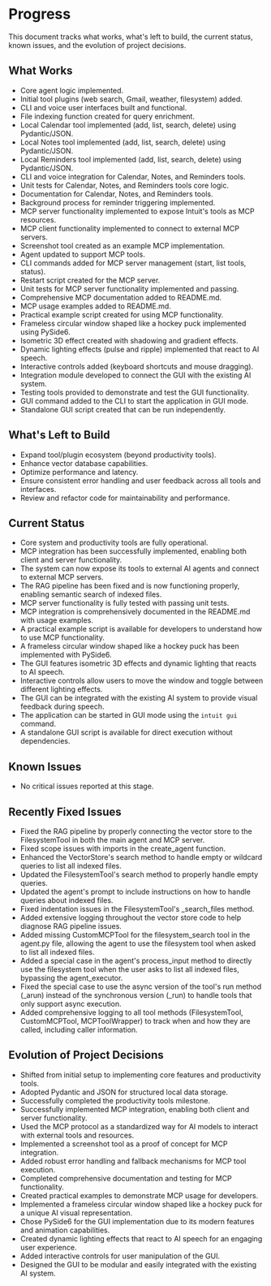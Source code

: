 # Progress

This document tracks what works, what's left to build, the current status, known issues, and the evolution of project decisions.

## What Works

- Core agent logic implemented.
- Initial tool plugins (web search, Gmail, weather, filesystem) added.
- CLI and voice user interfaces built and functional.
- File indexing function created for query enrichment.
- Local Calendar tool implemented (add, list, search, delete) using Pydantic/JSON.
- Local Notes tool implemented (add, list, search, delete) using Pydantic/JSON.
- Local Reminders tool implemented (add, list, search, delete) using Pydantic/JSON.
- CLI and voice integration for Calendar, Notes, and Reminders tools.
- Unit tests for Calendar, Notes, and Reminders tools core logic.
- Documentation for Calendar, Notes, and Reminders tools.
- Background process for reminder triggering implemented.
- MCP server functionality implemented to expose Intuit's tools as MCP resources.
- MCP client functionality implemented to connect to external MCP servers.
- Screenshot tool created as an example MCP implementation.
- Agent updated to support MCP tools.
- CLI commands added for MCP server management (start, list tools, status).
- Restart script created for the MCP server.
- Unit tests for MCP server functionality implemented and passing.
- Comprehensive MCP documentation added to README.md.
- MCP usage examples added to README.md.
- Practical example script created for using MCP functionality.
- Frameless circular window shaped like a hockey puck implemented using PySide6.
- Isometric 3D effect created with shadowing and gradient effects.
- Dynamic lighting effects (pulse and ripple) implemented that react to AI speech.
- Interactive controls added (keyboard shortcuts and mouse dragging).
- Integration module developed to connect the GUI with the existing AI system.
- Testing tools provided to demonstrate and test the GUI functionality.
- GUI command added to the CLI to start the application in GUI mode.
- Standalone GUI script created that can be run independently.

## What's Left to Build

- Expand tool/plugin ecosystem (beyond productivity tools).
- Enhance vector database capabilities.
- Optimize performance and latency.
- Ensure consistent error handling and user feedback across all tools and interfaces.
- Review and refactor code for maintainability and performance.

## Current Status

- Core system and productivity tools are fully operational.
- MCP integration has been successfully implemented, enabling both client and server functionality.
- The system can now expose its tools to external AI agents and connect to external MCP servers.
- The RAG pipeline has been fixed and is now functioning properly, enabling semantic search of indexed files.
- MCP server functionality is fully tested with passing unit tests.
- MCP integration is comprehensively documented in the README.md with usage examples.
- A practical example script is available for developers to understand how to use MCP functionality.
- A frameless circular window shaped like a hockey puck has been implemented with PySide6.
- The GUI features isometric 3D effects and dynamic lighting that reacts to AI speech.
- Interactive controls allow users to move the window and toggle between different lighting effects.
- The GUI can be integrated with the existing AI system to provide visual feedback during speech.
- The application can be started in GUI mode using the `intuit gui` command.
- A standalone GUI script is available for direct execution without dependencies.

## Known Issues

- No critical issues reported at this stage.

## Recently Fixed Issues

- Fixed the RAG pipeline by properly connecting the vector store to the FilesystemTool in both the main agent and MCP server.
- Fixed scope issues with imports in the create_agent function.
- Enhanced the VectorStore's search method to handle empty or wildcard queries to list all indexed files.
- Updated the FilesystemTool's search method to properly handle empty queries.
- Updated the agent's prompt to include instructions on how to handle queries about indexed files.
- Fixed indentation issues in the FilesystemTool's _search_files method.
- Added extensive logging throughout the vector store code to help diagnose RAG pipeline issues.
- Added missing CustomMCPTool for the filesystem_search tool in the agent.py file, allowing the agent to use the filesystem tool when asked to list all indexed files.
- Added a special case in the agent's process_input method to directly use the filesystem tool when the user asks to list all indexed files, bypassing the agent_executor.
- Fixed the special case to use the async version of the tool's run method (_arun) instead of the synchronous version (_run) to handle tools that only support async execution.
- Added comprehensive logging to all tool methods (FilesystemTool, CustomMCPTool, MCPToolWrapper) to track when and how they are called, including caller information.

## Evolution of Project Decisions

- Shifted from initial setup to implementing core features and productivity tools.
- Adopted Pydantic and JSON for structured local data storage.
- Successfully completed the productivity tools milestone.
- Successfully implemented MCP integration, enabling both client and server functionality.
- Used the MCP protocol as a standardized way for AI models to interact with external tools and resources.
- Implemented a screenshot tool as a proof of concept for MCP integration.
- Added robust error handling and fallback mechanisms for MCP tool execution.
- Completed comprehensive documentation and testing for MCP functionality.
- Created practical examples to demonstrate MCP usage for developers.
- Implemented a frameless circular window shaped like a hockey puck for a unique AI visual representation.
- Chose PySide6 for the GUI implementation due to its modern features and animation capabilities.
- Created dynamic lighting effects that react to AI speech for an engaging user experience.
- Added interactive controls for user manipulation of the GUI.
- Designed the GUI to be modular and easily integrated with the existing AI system.
